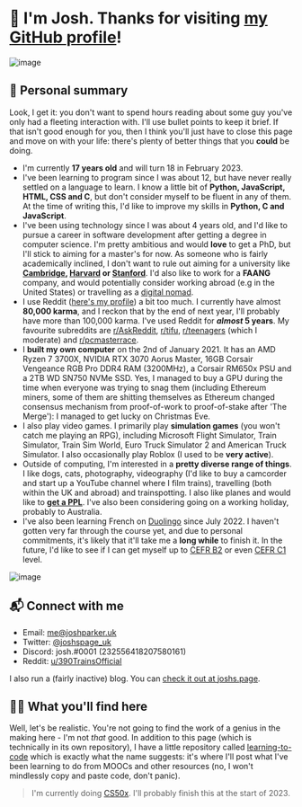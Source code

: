 # 👋 I'm Josh. Thanks for visiting [my GitHub profile](https://github.com/josh-uk)!

![image](https://i.imgur.com/ZO1QwOx.png)

## 🧑 Personal summary
Look, I get it: you don't want to spend hours reading about some guy you've only had a fleeting interaction with. I'll use bullet points to keep it brief. If that isn't good enough for you, then I think you'll just have to close this page and move on with your life: there's plenty of better things that you **could** be doing.

* I'm currently **17 years old** and will turn 18 in February 2023.
* I've been learning to program since I was about 12, but have never really settled on a language to learn. I know a little bit of **Python, JavaScript, HTML, CSS and C**, but don't consider myself to be fluent in any of them. At the time of writing this, I'd like to improve my skills in **Python, C and JavaScript**.
* I've been using technology since I was about 4 years old, and I'd like to pursue a career in software development after getting a degree in computer science. I'm pretty ambitious and would **love** to get a PhD, but I'll stick to aiming for a master's for now. As someone who is fairly academically inclined, I don't want to rule out aiming for a university like **[Cambridge](https://cam.ac.uk), [Harvard](https://harvard.edu) or [Stanford](https://stanford.edu)**. I'd also like to work for a **FAANG** company, and would potentially consider working abroad (e.g in the United States) or travelling as a [digital nomad](https://en.wikipedia.org/wiki/Digital_nomad).
* I use Reddit ([here's my profile](https://reddit.com/user/390TrainsOfficial)) a bit too much. I currently have almost **80,000 karma**, and I reckon that by the end of next year, I'll probably have more than 100,000 karma. I've used Reddit for ***almost* 5 years**. My favourite subreddits are [r/AskReddit](https://reddit.com/r/AskReddit), [r/tifu](https://reddit.com/r/tifu), [r/teenagers](https://reddit.com/r/teenagers) (which I moderate) and [r/pcmasterrace](https://reddit.com/r/pcmasterrace).
* I **built my own computer** on the 2nd of January 2021. It has an AMD Ryzen 7 3700X, NVIDIA RTX 3070 Aorus Master, 16GB Corsair Vengeance RGB Pro DDR4 RAM (3200MHz), a Corsair RM650x PSU and a 2TB WD SN750 NVMe SSD. Yes, I managed to buy a GPU during the time when everyone was trying to snag them (including Ethereum miners, some of them are shitting themselves as Ethereum changed consensus mechanism from proof-of-work to proof-of-stake after 'The Merge'): I managed to get lucky on Christmas Eve.
* I also play video games. I primarily play **simulation games** (you won't catch me playing an RPG), including Microsoft Flight Simulator, Train Simulator, Train Sim World, Euro Truck Simulator 2 and American Truck Simulator. I also occasionally play Roblox (I used to be **very active**).
* Outside of computing, I'm interested in a **pretty diverse range of things**. I like dogs, cats, photography, videography (I'd like to buy a camcorder and start up a YouTube channel where I film trains), travelling (both within the UK and abroad) and trainspotting. I also like planes and would like to **[get a PPL](https://www.caa.co.uk/general-aviation/pilot-licences/aeroplanes/private-pilot-licence-for-aeroplanes/)**. I've also been considering going on a working holiday, probably to Australia.
* I've also been learning French on [Duolingo](https://duolingo.com) since July 2022. I haven't gotten very far through the course yet, and due to personal commitments, it's likely that it'll take me a **long while** to finish it. In the future, I'd like to see if I can get myself up to [CEFR B2](http://www.delfdalf.fr/level-b2-cefr-common-european-framework-of-reference-for-languages.html) or even [CEFR C1](http://www.delfdalf.fr/level-c1-cefr-common-european-framework-of-reference-for-languages.html) level.

![image](https://images.unsplash.com/photo-1659039567707-5da7a83d7b8e?ixlib=rb-4.0.3&ixid=MnwxMjA3fDB8MHxwaG90by1wYWdlfHx8fGVufDB8fHx8&auto=format&fit=crop&w=1548&q=80)

## 📬 Connect with me
* Email: [me@joshparker.uk](mailto:me@joshparker.uk)
* Twitter: [@joshspage_uk](https://twitter.com/joshspage_uk)
* Discord: josh.#0001 (232556418207580161)
* Reddit: [u/390TrainsOfficial](https://reddit.com/user/390TrainsOfficial)

I also run a (fairly inactive) blog. You can [check it out at joshs.page](https://joshs.page?utm_source=github&utm_medium=profile_readme).

## 👨‍💻 What you'll find here
Well, let's be realistic. You're not going to find the work of a genius in the making here - I'm not *that* good. In addition to this page (which is technically in its own repository), I have a little repository called [learning-to-code](https://github.com/josh-uk/learning-to-code) which is exactly what the name suggests: it's where I'll post what I've been learning to do  from MOOCs and other resources (no, I won't mindlessly copy and paste code, don't panic).

> I'm currently doing [CS50x](https://cs50.harvard.edu/x/2022). I'll probably finish this at the start of 2023.

